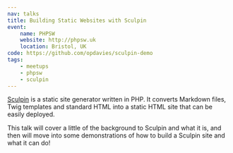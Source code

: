 ```yaml
---
nav: talks
title: Building Static Websites with Sculpin
event:
    name: PHPSW
    website: http://phpsw.uk
    location: Bristol, UK
code: https://github.com/opdavies/sculpin-demo
tags:
    - meetups
    - phpsw
    - sculpin
---
```

[Sculpin](http://sculpin.io) is a static site generator written in PHP. It converts Markdown files, Twig templates and standard HTML into a static HTML site that can be easily deployed.

This talk will cover a little of the background to Sculpin and what it is, and then will move into some demonstrations of how to build a Sculpin site and what it can do!
